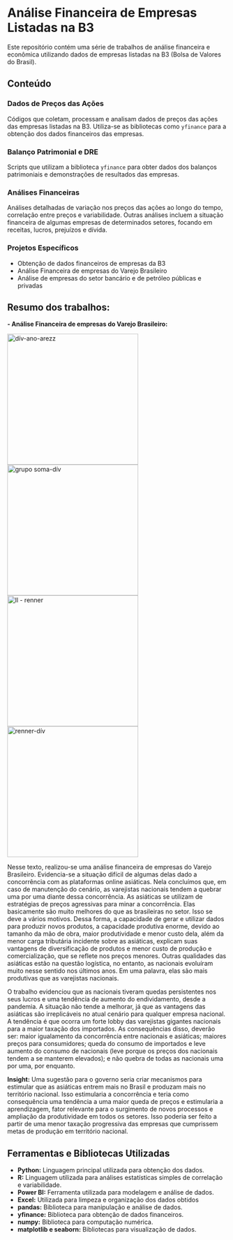 # Análise Financeira de Empresas Listadas na B3

Este repositório contém uma série de trabalhos de análise financeira e econômica utilizando dados de empresas listadas na B3 (Bolsa de Valores do Brasil).

## Conteúdo

### Dados de Preços das Ações
Códigos que coletam, processam e analisam dados de preços das ações das empresas listadas na B3. Utiliza-se as bibliotecas como `yfinance` para a obtenção dos dados financeiros das empresas.

### Balanço Patrimonial e DRE
Scripts que utilizam a biblioteca `yfinance` para obter dados dos balanços patrimoniais e demonstrações de resultados das empresas.

### Análises Financeiras
Análises detalhadas de variação nos preços das ações ao longo do tempo, correlação entre preços e variabilidade. Outras análises incluem a situação financeira de algumas empresas de determinados setores, focando em receitas, lucros, prejuízos e dívida.

### Projetos Específicos
- Obtenção de dados financeiros de empresas da B3
- Análise Financeira de empresas do Varejo Brasileiro
- Análise de empresas do setor bancário e de petróleo públicas e privadas

## Resumo dos trabalhos:

**- Análise Financeira de empresas do Varejo Brasileiro:**

<img src="https://github.com/jlcamelo2350/Dados-e-automacao/assets/161843482/0cc16b39-3a4d-4b9b-8b05-fc24982b387c" alt="dív-ano-arezz" width="300"/>
<img src="https://github.com/jlcamelo2350/Dados-e-automacao/assets/161843482/202c4687-a628-4ae9-bfc0-3148ebd13a11" alt="grupo soma-dív" width="300"/>
<img src="https://github.com/jlcamelo2350/Dados-e-automacao/assets/161843482/31c9592c-8ce0-4eba-8ef8-a786f1264103" alt="ll - renner" width="300"/>
<img src="https://github.com/jlcamelo2350/Dados-e-automacao/assets/161843482/cf412852-c4b1-4724-b6c2-07174b4c8ea1" alt="renner-dív" width="300"/>

Nesse texto, realizou-se uma análise financeira de empresas do Varejo Brasileiro. Evidencia-se a situação difícil de algumas delas dado a concorrência com as plataformas online asiáticas. Nela concluímos que, em caso de manutenção do cenário, as varejistas nacionais tendem a quebrar uma por uma diante dessa concorrência. As asiáticas se utilizam de estratégias de preços agressivas para minar a concorrência. Elas basicamente são muito melhores do que as brasileiras no setor. Isso se deve a vários motivos. Dessa forma, a capacidade de gerar e utilizar dados para produzir novos produtos, a capacidade produtiva enorme, devido ao tamanho da mão de obra, maior produtividade e menor custo dela, além da menor carga tributária incidente sobre as asiáticas, explicam suas vantagens de diversificação de produtos e menor custo de produção e comercialização, que se reflete nos preços menores. Outras qualidades das asiáticas estão na questão logística, no entanto, as nacionais evoluíram muito nesse sentido nos últimos anos. Em uma palavra, elas são mais produtivas que as varejistas nacionais.

O trabalho evidenciou que as nacionais tiveram quedas persistentes nos seus lucros e uma tendência de aumento do endividamento, desde a pandemia. A situação não tende a melhorar, já que as vantagens das asiáticas são irreplicáveis no atual cenário para qualquer empresa nacional. A tendência é que ocorra um forte lobby das varejistas gigantes nacionais para a maior taxação dos importados. As consequências disso, deverão ser: maior igualamento da concorrência entre nacionais e asiáticas; maiores preços para consumidores; queda do consumo de importados e leve aumento do consumo de nacionais (leve porque os preços dos nacionais tendem a se manterem elevados); e não quebra de todas as nacionais uma por uma, por enquanto. 

**Insight:** Uma sugestão para o governo seria criar mecanismos para estimular que as asiáticas entrem mais no Brasil e produzam mais no território nacional. Isso estimularia a concorrência e teria como consequência uma tendência a uma maior queda de preços e estimularia a aprendizagem, fator relevante para o surgimento de novos processos e ampliação da produtividade em todos os setores. Isso poderia ser feito a partir de uma menor taxação progressiva das empresas que cumprissem metas de produção em território nacional. 

## Ferramentas e Bibliotecas Utilizadas

- **Python:** Linguagem principal utilizada para obtenção dos dados.
- **R:** Linguagem utilizada para análises estatísticas simples de correlação e variabilidade.
- **Power BI:** Ferramenta utilizada para modelagem e análise de dados.
- **Excel:** Utilizada para limpeza e organização dos dados obtidos
- **pandas:** Biblioteca para manipulação e análise de dados.
-  **yfinance:** Biblioteca para obtenção de dados financeiros.
- **numpy:** Biblioteca para computação numérica.
- **matplotlib e seaborn:** Bibliotecas para visualização de dados.
